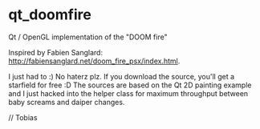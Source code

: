 # qt_doomfire
Qt / OpenGL implementation of the "DOOM fire"

Inspired by Fabien Sanglard: http://fabiensanglard.net/doom_fire_psx/index.html. 

I just had to :) No haterz plz. If you download the source, you'll get a starfield for free :D The sources are based on the Qt 2D painting example and I just hacked into the helper class for maximum throughput between baby screams and daiper changes.

// Tobias
